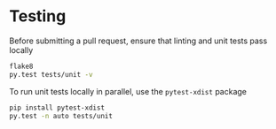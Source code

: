 # Testing

Before submitting a pull request, ensure that linting and unit tests pass locally
```sh
flake8
py.test tests/unit -v
```

To run unit tests locally in parallel, use the `pytest-xdist` package
```sh
pip install pytest-xdist
py.test -n auto tests/unit
```
